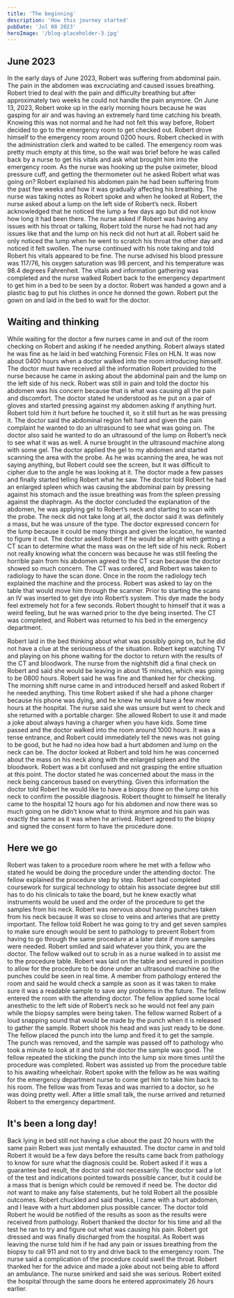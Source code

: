 ```yaml
---
title: 'The beginning'
description: 'How this journey started'
pubDate: 'Jul 08 2023'
heroImage: '/blog-placeholder-3.jpg'
---
```


## June 2023

In the early days of June 2023, Robert was suffering from abdominal pain. The pain in the abdomen was excruciating and caused issues breathing. Robert tried to deal with the pain and difficulty breathing but after approximately two weeks he could not handle the pain anymore. On June 13, 2023, Robert woke up in the early morning hours because he was gasping for air and was having an extremely hard time catching his breath. Knowing this was not normal and he had not felt this way before, Robert decided to go to the emergency room to get checked out. Robert drove himself to the emergency room around 0200 hours. Robert checked in with the administration clerk and waited to be called. The emergency room was pretty much empty at this time, so the wait was brief before he was called back by a nurse to get his vitals and ask what brought him into the emergency room. As the nurse was hooking up the pulse oximeter, blood pressure cuff, and getting the thermometer out he asked Robert what was going on? Robert explained his abdomen pain he had been suffering from the past few weeks and how it was gradually affecting his breathing. The nurse was taking notes as Robert spoke and when he looked at Robert, the nurse asked about a lump on the left side of Robert’s neck. Robert acknowledged that he noticed the lump a few days ago but did not know how long it had been there. The nurse asked if Robert was having any issues with his throat or talking, Robert told the nurse he had not had any issues like that and the lump on his neck did not hurt at all. Robert said he only noticed the lump when he went to scratch his throat the other day and noticed it felt swollen. The nurse continued with his note taking and told Robert his vitals appeared to be fine. The nurse advised his blood pressure was 117/76, his oxygen saturation was 98 percent, and his temperature was 98.4 degrees Fahrenheit. The vitals and information gathering was completed and the nurse walked Robert back to the emergency department to get him in a bed to be seen by a doctor. Robert was handed a gown and a plastic bag to put his clothes in once he donned the gown. Robert put the gown on and laid in the bed to wait for the doctor.

## Waiting and thinking

While waiting for the doctor a few nurses came in and out of the room checking on Robert and asking if he needed anything. Robert always stated he was fine as he laid in bed watching Forensic Files on HLN. It was now about 0400 hours when a doctor walked into the room introducing himself. The doctor must have received all the information Robert provided to the nurse because he came in asking about the abdominal pain and the lump on the left side of his neck. Robert was still in pain and told the doctor his abdomen was his concern because that is what was causing all the pain and discomfort. The doctor stated he understood as he put on a pair of gloves and started pressing against my abdomen asking if anything hurt. Robert told him it hurt before he touched it, so it still hurt as he was pressing it. The doctor said the abdominal region felt hard and given the pain complaint he wanted to do an ultrasound to see what was going on. The doctor also said he wanted to do an ultrasound of the lump on Robert’s neck to see what it was as well. A nurse brought in the ultrasound machine along with some gel. The doctor applied the gel to my abdomen and started scanning the area with the probe. As he was scanning the area, he was not saying anything, but Robert could see the screen, but it was difficult to cipher due to the angle he was looking at it. The doctor made a few passes and finally started telling Robert what he saw. The doctor told Robert he had an enlarged spleen which was causing the abdominal pain by pressing against his stomach and the issue breathing was from the spleen pressing against the diaphragm. As the doctor concluded the explanation of the abdomen, he was applying gel to Robert’s neck and starting to scan with the probe. The neck did not take long at all, the doctor said it was definitely a mass, but he was unsure of the type. The doctor expressed concern for the lump because it could be many things and given the location, he wanted to figure it out. The doctor asked Robert if he would be alright with getting a CT scan to determine what the mass was on the left side of his neck. Robert not really knowing what the concern was because he was still feeling the horrible pain from his abdomen agreed to the CT scan because the doctor showed so much concern. The CT was ordered, and Robert was taken to radiology to have the scan done. Once in the room the radiology tech explained the machine and the process. Robert was asked to lay on the table that would move him through the scanner. Prior to starting the scans an IV was inserted to get dye into Robert’s system. This dye made the body feel extremely hot for a few seconds. Robert thought to himself that it was a weird feeling, but he was warned prior to the dye being inserted. The CT was completed, and Robert was returned to his bed in the emergency department.

Robert laid in the bed thinking about what was possibly going on, but he did not have a clue at the seriousness of the situation. Robert kept watching TV and playing on his phone waiting for the doctor to return with the results of the CT and bloodwork. The nurse from the nightshift did a final check on Robert and said she would be leaving in about 15 minutes, which was going to be 0800 hours. Robert said he was fine and thanked her for checking. The morning shift nurse came in and introduced herself and asked Robert if he needed anything. This time Robert asked if she had a phone charger because his phone was dying, and he knew he would have a few more hours at the hospital. The nurse said she was unsure but went to check and she returned with a portable charger. She allowed Robert to use it and made a joke about always having a charger when you have kids. Some time passed and the doctor walked into the room around 1000 hours. It was a tense entrance, and Robert could immediately tell the news was not going to be good, but he had no idea how bad a hurt abdomen and lump on the neck can be. The doctor looked at Robert and told him he was concerned about the mass on his neck along with the enlarged spleen and the bloodwork. Robert was a bit confused and not grasping the entire situation at this point. The doctor stated he was concerned about the mass in the neck being cancerous based on everything. Given this information the doctor told Robert he would like to have a biopsy done on the lump on his neck to confirm the possible diagnosis. Robert thought to himself he literally came to the hospital 12 hours ago for his abdomen and now there was so much going on he didn’t know what to think anymore and his pain was exactly the same as it was when he arrived. Robert agreed to the biopsy and signed the consent form to have the procedure done.

## Here we go

Robert was taken to a procedure room where he met with a fellow who stated he would be doing the procedure under the attending doctor. The fellow explained the procedure step by step. Robert had completed coursework for surgical technology to obtain his associate degree but still has to do his clinicals to take the board, but he knew exactly what instruments would be used and the order of the procedure to get the samples from his neck. Robert was nervous about having punches taken from his neck because it was so close to veins and arteries that are pretty important. The fellow told Robert he was going to try and get seven samples to make sure enough would be sent to pathology to prevent Robert from having to go through the same procedure at a later date if more samples were needed. Robert smiled and said whatever you think, you are the doctor. The fellow walked out to scrub in as a nurse walked in to assist me to the procedure table. Robert was laid on the table and secured in position to allow for the procedure to be done under an ultrasound machine so the punches could be seen in real time. A member from pathology entered the room and said he would check a sample as soon as it was taken to make sure it was a readable sample to save any problems in the future. The fellow entered the room with the attending doctor. The fellow applied some local anesthetic to the left side of Robert’s neck so he would not feel any pain while the biopsy samples were being taken. The fellow warned Robert of a loud snapping sound that would be made by the punch when it is released to gather the sample. Robert shook his head and was just ready to be done. The fellow placed the punch into the lump and fired it to get the sample. The punch was removed, and the sample was passed off to pathology who took a minute to look at it and told the doctor the sample was good. The fellow repeated the sticking the punch into the lump six more times until the procedure was completed. Robert was assisted up from the procedure table to his awaiting wheelchair. Robert spoke with the fellow as he was waiting for the emergency department nurse to come get him to take him back to his room. The fellow was from Texas and was married to a doctor, so he was doing pretty well. After a little small talk, the nurse arrived and returned Robert to the emergency department.

## It's been a long day!

Back lying in bed still not having a clue about the past 20 hours with the same pain Robert was just mentally exhausted. The doctor came in and told Robert it would be a few days before the results came back from pathology to know for sure what the diagnosis could be. Robert asked if it was a guarantee bad result, the doctor said not necessarily. The doctor said a lot of the test and indications pointed towards possible cancer, but it could be a mass that is benign which could be removed if need be. The doctor did not want to make any false statements, but he told Robert all the possible outcomes. Robert chuckled and said thanks, I came with a hurt abdomen, and I leave with a hurt abdomen plus possible cancer. The doctor told Robert he would be notified of the results as soon as the results were received from pathology. Robert thanked the doctor for his time and all the test he ran to try and figure out what was causing his pain. Robert got dressed and was finally discharged from the hospital. As Robert was leaving the nurse told him if he had any pain or issues breathing from the biopsy to call 911 and not to try and drive back to the emergency room. The nurse said a complication of the procedure could swell the throat. Robert thanked her for the advice and made a joke about not being able to afford an ambulance. The nurse smirked and said she was serious. Robert exited the hospital through the same doors he entered approximately 26 hours earlier.
